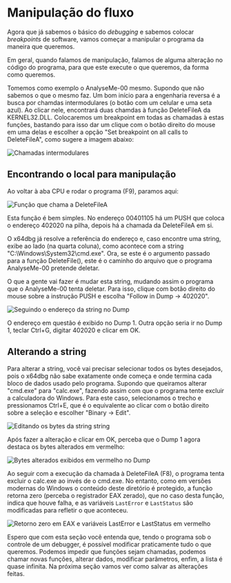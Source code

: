 # Manipulação do fluxo

Agora que já sabemos o básico do _debugging_ e sabemos colocar _breakpoints_ de software, vamos começar a manipular o programa da maneira que queremos.

Em geral, quando falamos de manipulação, falamos de alguma alteração no código do programa, para que este execute o que queremos, da forma como queremos.

Tomemos como exemplo o AnalyseMe-00 mesmo. Supondo que não sabemos o que o mesmo faz. Um bom início para a engenharia reversa é a busca por chamdas intermodulares \(o botão com um celular e uma seta azul\). Ao clicar nele, encontrará duas chamdas à função DeleteFileA da KERNEL32.DLL. Colocaremos um breakpoint em todas as chamadas à estas funções, bastando para isso dar um clique com o botão direito do mouse em uma delas e escolher a opção "Set breakpoint on all calls to DeleteFileA", como sugere a imagem abaixo:

![Chamadas intermodulares](../.gitbook/assets/manipulacao_intermodular_calls.png)

## Encontrando o local para manipulação

Ao voltar à aba CPU e rodar o programa \(F9\), paramos aqui:

![Fun&#xE7;&#xE3;o que chama a DeleteFileA](../.gitbook/assets/manipulacao_deletefilea.png)

Esta função é bem simples. No endereço 00401105 há um PUSH que coloca o endereço 402020 na pilha, depois há a chamada da DeleteFileA em si.

O x64dbg já resolve a referência do endereço e, caso encontre uma string, exibe ao lado \(na quarta coluna\), como acontece com a string "C:\Windows\System32\cmd.exe". Ora, se este é o argumento passado para a função DeleteFile\(\), este é o caminho do arquivo que o programa AnalyseMe-00 pretende deletar.

O que a gente vai fazer é mudar esta string, mudando assim o programa que o AnalyseMe-00 tenta deletar. Para isso, clique com botão direito do mouse sobre a instrução PUSH e escolha "Follow in Dump -&gt; 402020".

![Seguindo o endere&#xE7;o da string no Dump](../.gitbook/assets/manipulacao_follow_in_dump.png)

O endereço em questão é exibido no Dump 1. Outra opção seria ir no Dump 1, teclar Ctrl+G, digitar 402020 e clicar em OK.

## Alterando a string

Para alterar a string, você vai precisar selecionar todos os bytes desejados, pois o x64dbg não sabe exatamente onde começa e onde termina cada bloco de dados usado pelo programa. Supondo que queiramos alterar "cmd.exe" para "calc.exe", fazendo assim com que o programa tente excluir a calculadora do Windows. Para este caso, selecionamos o trecho e pressionamos Ctrl+E, que é o equivalente ao clicar com o botão direito sobre a seleção e escolher "Binary -&gt; Edit".

![Editando os bytes da string string](../.gitbook/assets/manipulacao_edit_string.png)

Após fazer a alteração e clicar em OK, perceba que o Dump 1 agora destaca os bytes alterados em vermelho:

![Bytes alterados exibidos em vermelho no Dump](../.gitbook/assets/manipulacao_dump_alterado.png)

Ao seguir com a execução da chamada à DeleteFileA \(F8\), o programa tenta excluir o calc.exe ao invés de o cmd.exe. No entanto, como em versões modernas do Windows o conteúdo deste diretório é protegido, a função retorna zero \(perceba o registrador EAX zerado\), que no caso desta função, indica que houve falha, e as variáveis `LastError` e `LastStatus` são modificadas para refletir o que aconteceu.

![Retorno zero em EAX e vari&#xE1;veis LastError e LastStatus em vermelho](../.gitbook/assets/manipulacao_lasterror.png)

Espero que com esta seção você entenda que, tendo o programa sob o controle de um debugger, é possível modificar praticamente tudo o que queremos. Podemos impedir que funções sejam chamadas, podemos chamar novas funções, alterar dados, modificar parâmetros, enfim, a lista é quase infinita. Na próxima seção vamos ver como salvar as alterações feitas.

